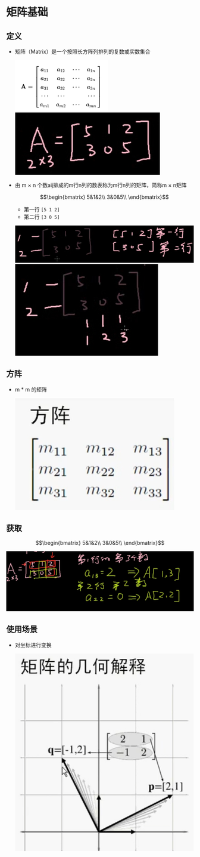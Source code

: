 # 矩阵基础

## 定义

+ 矩阵（Matrix）是一个按照长方阵列排列的复数或实数集合

  ![矩阵](./images/矩阵.png)
  ![矩阵简写](./images/矩阵简写.png)

+ 由 m × n 个数aij排成的m行n列的数表称为m行n列的矩阵，简称m × n矩阵

  $$\begin{bmatrix}
  5&1&2\\
  3&0&5\\
  \end{bmatrix}$$

  + 第一行 `[5 1 2]`
  + 第二行 `[3 0 5]`

  ![矩阵行](./images/矩阵行.png)
  ![矩阵列](./images/矩阵列.png)

## 方阵

+ m * m 的矩阵

  ![](./images/方阵.png)

## 获取

  $$\begin{bmatrix}
  5&1&2\\
  3&0&5\\
  \end{bmatrix}$$

  ![矩阵获取](./images/矩阵获取.png)

## 使用场景

+ 对坐标进行变换

  ![矩阵的几何意义](./images/矩阵的几何意义.png)
